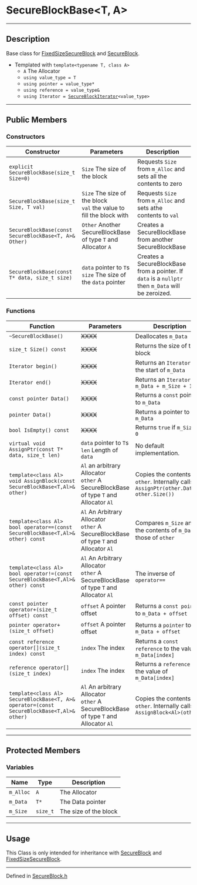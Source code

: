 # SecureBlockBase<T, A>

***

## Description
Base class for [FixedSizeSecureBlock](./FixedSizeSecureBlock.md) and [SecureBlock](./SecureBlock.md).

* Templated  with `template<typename T, class A>`
  * `A` The Allocator
  * `using value_type = T`
  * `using pointer = value_type*`
  * `using reference = value_type&`
  * `using Iterator = `[`SecureBlockIterator`](./SecureBlockIterator.md)`<value_type>`

***

## Public Members

### Constructors
Constructor | Parameters | Description
--- | --- | ---
`explicit SecureBlockBase(size_t Size=0)` | `Size` The size of the block | Requests `Size` from `m_Alloc` and sets all the contents to zero
`SecureBlockBase(size_t Size, T val)` | `Size` The size of the block <br/> `val` the value to fill the block with | Requests `Size` from `m_Alloc` and sets athe contents to `val`
`SecureBlockBase(const SecureBlockBase<T, A>& Other)` | `Other` Another SecureBlockBase of type `T` and Allocator `A` | Creates a SecureBlockBase from another SecureBlockBase
`SecureBlockBase(const T* data, size_t size)` | `data` pointer to `T`s <br/> `size` The size of the `data` pointer | Creates a SecureBlockBase from a pointer. If `data` is a `nullptr` then `m_Data` will be zeroized.

### Functions

Function | Parameters | Description
--- | --- | ---
`~SecureBlockBase()` | ~~XXXX~~ | Deallocates `m_Data`
`size_t Size() const` | ~~XXXX~~ | Returns the size of the block
`Iterator begin()` | ~~XXXX~~ | Returns an `Iterator` to the start of `m_Data`
`Iterator end()` | ~~XXXX~~ | Returns an `Iterator` to `m_Data + m_Size + 1` 
`const pointer Data()` | ~~XXXX~~ | Returns a `const` pointer to `m_Data`
`pointer Data()` | ~~XXXX~~ | Returns a pointer to `m_Data`
`bool IsEmpty() const` | ~~XXXX~~ | Returns `true` if `m_Size == 0`
`virtual void AssignPtr(const T* data, size_t len)` | `data` pointer to `T`s <br/> `len` Length of `data` | No default implementation. 
`template<class Al> void AssignBlock(const SecureBlockBase<T,Al>& other)` | `Al` an arbitrary Allocator <br/> `other` A SecureBlockBase of type `T` and Allocator `Al` | Copies the contents of `other`. Internally calls `AssignPtr(other.Data(), other.Size())`
`template<class Al> bool operator==(const SecureBlockBase<T,Al>& other) const` | `Al` An Arbitrary Allocator <br/> `other` A SecureBlockBase of type `T` and Allocator `Al` | Compares `m_Size` and the contents of `m_Data` to those of `other`
`template<class Al> bool operator!=(const SecureBlockBase<T,Al>& other) const` | `Al` An Arbitrary Allocator <br/> `other` A SecureBlockBase of type `T` and Allocator `Al` | The inverse of `operator==`
`const pointer operator+(size_t offset) const` | `offset` A pointer offset | Returns a `const pointer` to `m_Data + offset` 
`pointer operator+(size_t offset)` | `offset` A pointer offset | Returns a `pointer` to `m_Data + offset` 
`const reference operator[](size_t index) const` | `index` The index | Returns a `const reference` to the value of `m_Data[index]`
`reference operator[](size_t index)` | `index` The index | Returns a `reference` to the value of `m_Data[index]`
`template<class Al> SecureBlockBase<T, A>& operator=(const SecureBlockBase<T,Al>& other)` | `Al` An arbitrary Allocator <br/> `other` A SecureBlockBase of type `T` and Allocator `Al` | Copies the contents of `other`. Internally calls `AssignBlock<Al>(other)`

***

## Protected Members

### Variables

Name | Type | Description
--- | --- | ---
`m_Alloc` | `A` | The Allocator
`m_Data` | `T*` | The Data pointer
`m_Size` | `size_t` | The size of the block

***

## Usage
This Class is only intended for inheritance with [SecureBlock](./SecureBlock.md) and [FixedSizeSecureBlock](./FixedSizeSecureBlock.md).

***

Defined in [SecureBlock.h](https://github.com/FlyingRaijinMinato/LockdownSSL/blob/main/Includes/SecureBlock.h)